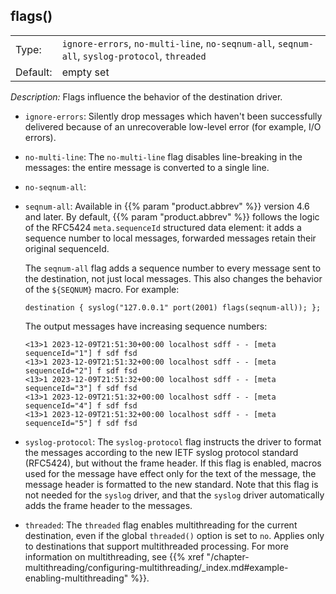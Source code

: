 ---
---
<!-- DISCLAIMER: This file is based on the syslog-ng Open Source Edition documentation https://github.com/balabit/syslog-ng-ose-guides/commit/2f4a52ee61d1ea9ad27cb4f3168b95408fddfdf2 and is used under the terms of The syslog-ng Open Source Edition Documentation License. The file has been modified by Axoflow. -->

## flags()

|          |                                |
| -------- | ------------------------------ |
| Type:    | `ignore-errors`, `no-multi-line`, `no-seqnum-all`, `seqnum-all`, `syslog-protocol`, `threaded` |
| Default: | empty set                      |

*Description:* Flags influence the behavior of the destination driver.

- `ignore-errors`: Silently drop messages which haven't been successfully delivered because of an unrecoverable low-level error (for example, I/O errors).
- `no-multi-line`: The `no-multi-line` flag disables line-breaking in the messages: the entire message is converted to a single line.
- `no-seqnum-all`: <!-- FIXME -->
- `seqnum-all`: Available in {{% param "product.abbrev" %}} version 4.6 and later. By default, {{% param "product.abbrev" %}} follows the logic of the RFC5424 `meta.sequenceId` structured data element: it adds a sequence number to local messages, forwarded messages retain their original sequenceId.

    The `seqnum-all` flag adds a sequence number to every message sent to the destination, not just local messages. This also changes the behavior of the `${SEQNUM}` macro. For example:

    ```shell
    destination { syslog("127.0.0.1" port(2001) flags(seqnum-all)); };
    ```

    The output messages have increasing sequence numbers:

    ```shell
    <13>1 2023-12-09T21:51:30+00:00 localhost sdff - - [meta sequenceId="1"] f sdf fsd
    <13>1 2023-12-09T21:51:32+00:00 localhost sdff - - [meta sequenceId="2"] f sdf fsd
    <13>1 2023-12-09T21:51:32+00:00 localhost sdff - - [meta sequenceId="3"] f sdf fsd
    <13>1 2023-12-09T21:51:32+00:00 localhost sdff - - [meta sequenceId="4"] f sdf fsd
    <13>1 2023-12-09T21:51:32+00:00 localhost sdff - - [meta sequenceId="5"] f sdf fsd
    ```

- `syslog-protocol`: The `syslog-protocol` flag instructs the driver to format the messages according to the new IETF syslog protocol standard (RFC5424), but without the frame header. If this flag is enabled, macros used for the message have effect only for the text of the message, the message header is formatted to the new standard. Note that this flag is not needed for the `syslog` driver, and that the `syslog` driver automatically adds the frame header to the messages.
- `threaded`: The `threaded` flag enables multithreading for the current destination, even if the global `threaded()` option is set to `no`. Applies only to destinations that support multithreaded processing. For more information on multithreading, see {{% xref "/chapter-multithreading/configuring-multithreading/_index.md#example-enabling-multithreading" %}}.
